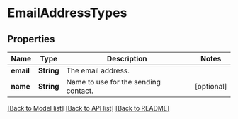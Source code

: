 # EmailAddressTypes

## Properties
Name | Type | Description | Notes
------------ | ------------- | ------------- | -------------
**email** | **String** | The email address. | 
**name** | **String** | Name to use for the sending contact. | [optional] 

[[Back to Model list]](../README.md#documentation-for-models) [[Back to API list]](../README.md#documentation-for-api-endpoints) [[Back to README]](../README.md)


